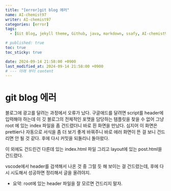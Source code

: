 ```yaml
---
title: "[error]git blog 에러"
name: AI-chemist97
writer: AI-chemist97
categories: [error]
tags:
  - [Git Blog, jekyll theme, Github, java, markdown, ssafy, AI-chemist97]

# published: true
toc: true
toc_sticky: true

date: 2024-09-14 21:58:00 +0900
last_modified_at: 2024-09-14 21:58:00 +0900
# --- 아래 부터 content
---
```

# git blog 에러
블로그에 광고를 달려는 과정에서 오류가 났다.
구글애드를 달려면 script를 header에 입력해야 하는데 이 깃 블로그의 전체적인 포맷을 담당하는 템플릿을 찾을 수 없어 그냥 root 에 있는 index 파일을 좀 건드렸더니 바로 흰 화면을 만났다.
심지어 이 화면은 prettier나 자동으로 서식을 좀 더 보기 좋게 바꿔주니 바로 에러 화면이 뜬 걸 보니 건드리면 안 될 것 같다.
후에 다시 커밋을 되돌리니 돌아왔다.

이 외에도 건드린건 다른데 있는 index.html 파일 그리고 layout에 있는 post.html을 건드렸다.

vscode에서 header를 검색해서 나온 것 중 그럴 듯 해 보이는 걸 건드렸는데, 후에 다시 시도해서 성공하면 정리해서 글을 올려야지.

* 요약: root에 있는 header 파일을 잘 모르면 건드리지 말자.
